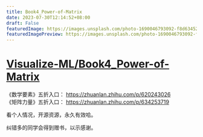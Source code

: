 ```yaml
---
title: Book4_Power-of-Matrix
date: 2023-07-30T12:14:52+08:00
draft: False
featuredImage: https://images.unsplash.com/photo-1690046793092-f8d634523264?ixid=M3w0NjAwMjJ8MHwxfHJhbmRvbXx8fHx8fHx8fDE2OTA2OTA0MzN8&ixlib=rb-4.0.3
featuredImagePreview: https://images.unsplash.com/photo-1690046793092-f8d634523264?ixid=M3w0NjAwMjJ8MHwxfHJhbmRvbXx8fHx8fHx8fDE2OTA2OTA0MzN8&ixlib=rb-4.0.3
---
```


# [Visualize-ML/Book4_Power-of-Matrix](https://github.com/Visualize-ML/Book4_Power-of-Matrix)

《数学要素》五折入口：
https://zhuanlan.zhihu.com/p/620243026
<br>
《矩阵力量》五折入口：
https://zhuanlan.zhihu.com/p/634253719

看个人情况，开源资源，永久有效哈。

纠错多的同学会得到赠书，以示感谢。

